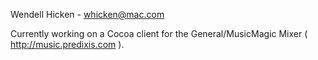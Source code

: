 Wendell Hicken - whicken@mac.com

Currently working on a Cocoa client for the General/MusicMagic Mixer ( http://music.predixis.com ).